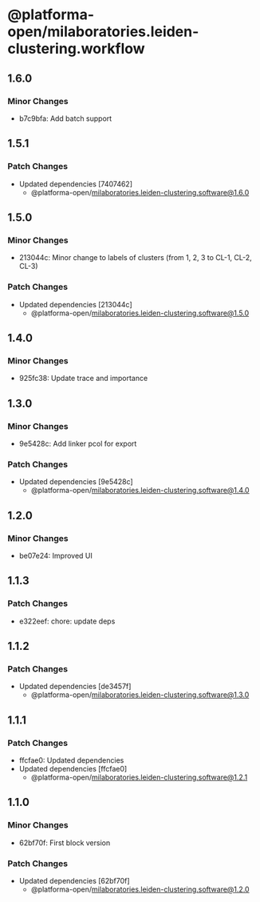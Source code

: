 # @platforma-open/milaboratories.leiden-clustering.workflow

## 1.6.0

### Minor Changes

- b7c9bfa: Add batch support

## 1.5.1

### Patch Changes

- Updated dependencies [7407462]
  - @platforma-open/milaboratories.leiden-clustering.software@1.6.0

## 1.5.0

### Minor Changes

- 213044c: Minor change to labels of clusters (from 1, 2, 3 to CL-1, CL-2, CL-3)

### Patch Changes

- Updated dependencies [213044c]
  - @platforma-open/milaboratories.leiden-clustering.software@1.5.0

## 1.4.0

### Minor Changes

- 925fc38: Update trace and importance

## 1.3.0

### Minor Changes

- 9e5428c: Add linker pcol for export

### Patch Changes

- Updated dependencies [9e5428c]
  - @platforma-open/milaboratories.leiden-clustering.software@1.4.0

## 1.2.0

### Minor Changes

- be07e24: Improved UI

## 1.1.3

### Patch Changes

- e322eef: chore: update deps

## 1.1.2

### Patch Changes

- Updated dependencies [de3457f]
  - @platforma-open/milaboratories.leiden-clustering.software@1.3.0

## 1.1.1

### Patch Changes

- ffcfae0: Updated dependencies
- Updated dependencies [ffcfae0]
  - @platforma-open/milaboratories.leiden-clustering.software@1.2.1

## 1.1.0

### Minor Changes

- 62bf70f: First block version

### Patch Changes

- Updated dependencies [62bf70f]
  - @platforma-open/milaboratories.leiden-clustering.software@1.2.0
